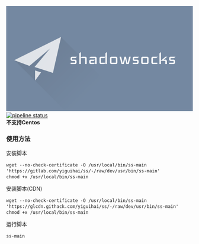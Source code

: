![alt text](pictures/banner.webp "Shadowsocks")  
[![pipeline status](https://gitlab.com/yiguihai/ss/badges/dev/pipeline.svg)](https://gitlab.com/yiguihai/ss/-/commits/dev)  
**不支持Centos**  
### 使用方法
安装脚本
```Shell
wget --no-check-certificate -O /usr/local/bin/ss-main 'https://gitlab.com/yiguihai/ss/-/raw/dev/usr/bin/ss-main'
chmod +x /usr/local/bin/ss-main
```
安装脚本(CDN)
```Shell
wget --no-check-certificate -O /usr/local/bin/ss-main 'https://glcdn.githack.com/yiguihai/ss/-/raw/dev/usr/bin/ss-main'
chmod +x /usr/local/bin/ss-main
```
运行脚本
```Shell
ss-main
```
